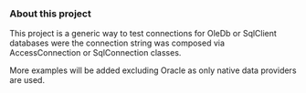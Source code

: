 ﻿### About this project

This project is a generic way to test connections for OleDb or SqlClient databases were the connection string was composed via AccessConnection or SqlConnection classes.

More examples will be added excluding Oracle as only native data providers are used.

